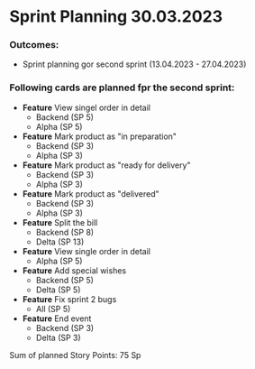 # Sprint Planning 30.03.2023
### Outcomes:
- Sprint planning gor second sprint (13.04.2023 - 27.04.2023)
### Following cards are planned fpr the second sprint:
- **Feature** View singel order in detail <br />
  - Backend (SP 5)
  - Alpha (SP 5)
- **Feature** Mark product as "in preparation" <br />
  - Backend (SP 3)
  - Alpha (SP 3)
- **Feature** Mark product as "ready for delivery" <br />
  - Backend (SP 3)
  - Alpha (SP 3)
- **Feature** Mark product as "delivered" <br />
  - Backend (SP 3)
  - Alpha (SP 3)
- **Feature** Split the bill <br />
  - Backend (SP 8)
  - Delta (SP 13)
- **Feature** View single order in detail <br />
  - Alpha (SP 5)
- **Feature** Add special wishes <br />
  - Backend (SP 5)
  - Delta (SP 5)
- **Feature** Fix sprint 2 bugs <br />
  - All (SP 5)
- **Feature** End event <br />
  - Backend (SP 3)
  - Delta (SP 3) <br />

Sum of planned Story Points: 75 Sp
